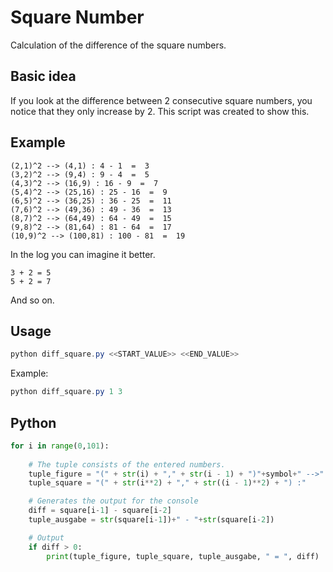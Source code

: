 # Square Number
Calculation of the difference of the square numbers.

## Basic idea
If you look at the difference between 2 consecutive square numbers, you notice that they only increase by 2. 
This script was created to show this. 

## Example
```Log
(2,1)^2 --> (4,1) : 4 - 1  =  3
(3,2)^2 --> (9,4) : 9 - 4  =  5
(4,3)^2 --> (16,9) : 16 - 9  =  7
(5,4)^2 --> (25,16) : 25 - 16  =  9
(6,5)^2 --> (36,25) : 36 - 25  =  11
(7,6)^2 --> (49,36) : 49 - 36  =  13
(8,7)^2 --> (64,49) : 64 - 49  =  15
(9,8)^2 --> (81,64) : 81 - 64  =  17
(10,9)^2 --> (100,81) : 100 - 81  =  19
```

In the log you can imagine it better.

``` Log
3 + 2 = 5 
5 + 2 = 7 
```
And so on. 

## Usage

```PowerShell
python diff_square.py <<START_VALUE>> <<END_VALUE>>
```

Example:
```PowerShell
python diff_square.py 1 3
```


## Python
```Python
for i in range(0,101):
    
    # The tuple consists of the entered numbers.
    tuple_figure = "(" + str(i) + "," + str(i - 1) + ")"+symbol+" -->"
    tuple_square = "(" + str(i**2) + "," + str((i - 1)**2) + ") :"

    # Generates the output for the console
    diff = square[i-1] - square[i-2]
    tuple_ausgabe = str(square[i-1])+" - "+str(square[i-2])

    # Output
    if diff > 0:
        print(tuple_figure, tuple_square, tuple_ausgabe, " = ", diff)
```
